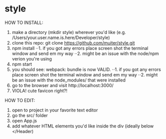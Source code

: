 # style


HOW TO INSTALL:
1. make a directory (mkdir style) wherever you'd like (e.g. /Users/your.user.name.is.here/Developer/style)
2. clone this repo: git clone https://github.com/muiter/style.git
3. npm install
⋅⋅1. if you got any errors place screen shot the terminal window and send em my way
⋅⋅2. might be an issue with the node/npm verion you're using
4. npm start
5. you should see: webpack: bundle is now VALID.
⋅⋅1. if you got any errors place screen shot the terminal window and send em my way
⋅⋅2. might be an issue with the node_modules/ that were installed
6. go to the browser and visit http://localhost:3000/
7. VIOLA! cute favicon right?!


HOW TO EDIT:
1. open to project in your favorite text editor
2. go the src/ folder
3. open App.js
4. add whatever HTML elements you'd like inside the div (ideally below </Header)
